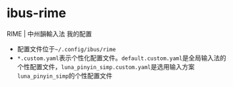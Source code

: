 # ibus-rime
RIME | 中州韻輸入法 我的配置
- 配置文件位于`~/.config/ibus/rime`
- `*.custom.yaml`表示个性化配置文件。`default.custom.yaml`是全局输入法的个性配置文件，`luna_pinyin_simp.custom.yaml`是选用输入方案`luna_pinyin_simp`的个性配置文件